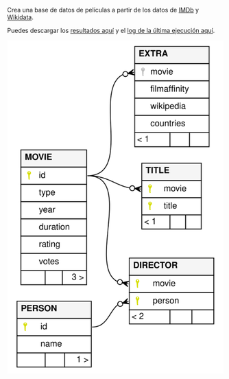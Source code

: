 Crea una base de datos de películas a partir de los datos de [IMDb](https://datasets.imdbws.com) y [Wikidata](https://www.wikidata.org/wiki/Wikidata:Main_Page).

Puedes descargar los [resultados aquí](https://s-nt-s.github.io/imdb-sql/imdb.tar.gz)
y el [log de la última ejecución aquí](https://s-nt-s.github.io/imdb-sql/execution.log).

![Esquema](schema.svg)